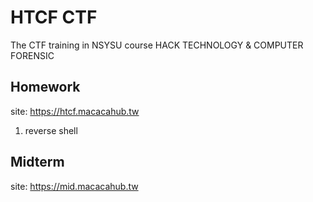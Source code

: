 # HTCF CTF

The CTF training in NSYSU course HACK TECHNOLOGY & COMPUTER FORENSIC


## Homework

site: https://htcf.macacahub.tw

1. reverse shell


## Midterm

site: https://mid.macacahub.tw

